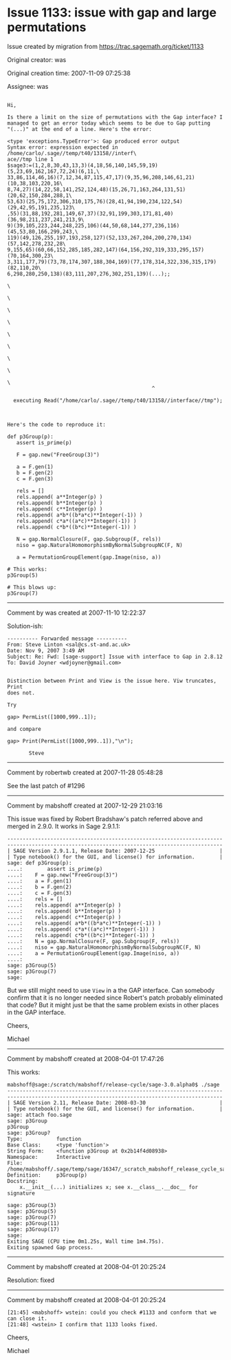 # Issue 1133: issue with gap and large permutations

Issue created by migration from https://trac.sagemath.org/ticket/1133

Original creator: was

Original creation time: 2007-11-09 07:25:38

Assignee: was


```

Hi,

Is there a limit on the size of permutations with the Gap interface? I
managed to get an error today which seems to be due to Gap putting
"(...)" at the end of a line. Here's the error:

<type 'exceptions.TypeError'>: Gap produced error output
Syntax error: expression expected in /home/carlo/.sage//temp/t40/13158//interf\
ace//tmp line 1
$sage3:=(1,2,8,30,43,13,3)(4,18,56,140,145,59,19)(5,23,69,162,167,72,24)(6,11,\
33,86,114,46,16)(7,12,34,87,115,47,17)(9,35,96,208,146,61,21)(10,38,103,220,16\
8,74,27)(14,22,58,141,252,124,48)(15,26,71,163,264,131,51)(20,62,150,284,288,1\
53,63)(25,75,172,306,310,175,76)(28,41,94,190,234,122,54)(29,42,95,191,235,123\
,55)(31,88,192,281,149,67,37)(32,91,199,303,171,81,40)(36,98,211,237,241,213,9\
9)(39,105,223,244,248,225,106)(44,50,68,144,277,236,116)(45,53,80,166,299,243,\
119)(49,126,255,197,193,258,127)(52,133,267,204,200,270,134)(57,142,278,232,28\
9,155,65)(60,66,152,285,185,282,147)(64,156,292,319,333,295,157)(70,164,300,23\
3,311,177,79)(73,78,174,307,188,304,169)(77,178,314,322,336,315,179)(82,110,20\
6,298,280,250,138)(83,111,207,276,302,251,139)(...);;
                                                                             \
                                                                             \
                                                                             \
                                                                             \
                                                                             \
                                                                             \
                                                                             \
                                                                             \
                                                                             \
                                               ^

  executing Read("/home/carlo/.sage//temp/t40/13158//interface//tmp");



Here's the code to reproduce it:

def p3Group(p):
   assert is_prime(p)

   F = gap.new("FreeGroup(3)")

   a = F.gen(1)
   b = F.gen(2)
   c = F.gen(3)

   rels = []
   rels.append( a**Integer(p) )
   rels.append( b**Integer(p) )
   rels.append( c**Integer(p) )
   rels.append( a*b*((b*a*c)**Integer(-1)) )
   rels.append( c*a*((a*c)**Integer(-1)) )
   rels.append( c*b*((b*c)**Integer(-1)) )

   N = gap.NormalClosure(F, gap.Subgroup(F, rels))
   niso = gap.NaturalHomomorphismByNormalSubgroupNC(F, N)

   a = PermutationGroupElement(gap.Image(niso, a))

# This works:
p3Group(5)

# This blows up:
p3Group(7)
```



---

Comment by was created at 2007-11-10 12:22:37

Solution-ish:

```
---------- Forwarded message ----------
From: Steve Linton <sal@cs.st-and.ac.uk>
Date: Nov 9, 2007 3:49 AM
Subject: Re: Fwd: [sage-support] Issue with interface to Gap in 2.8.12
To: David Joyner <wdjoyner@gmail.com>


Distinction between Print and View is the issue here. Viw truncates, Print
does not.

Try

gap> PermList([1000,999..1]);

and compare

gap> Print(PermList([1000,999..1]),"\n");

       Steve

```



---

Comment by robertwb created at 2007-11-28 05:48:28

See the last patch of #1296


---

Comment by mabshoff created at 2007-12-29 21:03:16

This issue was fixed by Robert Bradshaw's patch referred above and merged in 2.9.0. It works in Sage 2.9.1.1:

```
----------------------------------------------------------------------
----------------------------------------------------------------------
| SAGE Version 2.9.1.1, Release Date: 2007-12-25                     |
| Type notebook() for the GUI, and license() for information.        |
sage: def p3Group(p):
....:        assert is_prime(p)
....:    F = gap.new("FreeGroup(3)")
....:    a = F.gen(1)
....:    b = F.gen(2)
....:    c = F.gen(3)
....:    rels = []
....:    rels.append( a**Integer(p) )
....:    rels.append( b**Integer(p) )
....:    rels.append( c**Integer(p) )
....:    rels.append( a*b*((b*a*c)**Integer(-1)) )
....:    rels.append( c*a*((a*c)**Integer(-1)) )
....:    rels.append( c*b*((b*c)**Integer(-1)) )
....:    N = gap.NormalClosure(F, gap.Subgroup(F, rels))
....:    niso = gap.NaturalHomomorphismByNormalSubgroupNC(F, N)
....:    a = PermutationGroupElement(gap.Image(niso, a))
....:
sage: p3Group(5)
sage: p3Group(7)
sage:
```

But we still might need to use `View` in a the GAP interface. Can somebody confirm that it is no longer needed since Robert's patch probably eliminated that code? But it might just be that the same problem exists in other places in the GAP interface.

Cheers,

Michael


---

Comment by mabshoff created at 2008-04-01 17:47:26

This works:

```
mabshoff@sage:/scratch/mabshoff/release-cycle/sage-3.0.alpha0$ ./sage
----------------------------------------------------------------------
----------------------------------------------------------------------
| SAGE Version 2.11, Release Date: 2008-03-30                        |
| Type notebook() for the GUI, and license() for information.        |
sage: attach foo.sage
sage: p3Group
p3Group
sage: p3Group?
Type:           function
Base Class:     <type 'function'>
String Form:    <function p3Group at 0x2b14f4d08938>
Namespace:      Interactive
File:           /home/mabshoff/.sage/temp/sage/16347/_scratch_mabshoff_release_cycle_sage_3_0_alpha0_foo_sage_0.py
Definition:     p3Group(p)
Docstring:
    x.__init__(...) initializes x; see x.__class__.__doc__ for signature

sage: p3Group(3)
sage: p3Group(5)
sage: p3Group(7)
sage: p3Group(11)
sage: p3Group(17)
sage:
Exiting SAGE (CPU time 0m1.25s, Wall time 1m4.75s).
Exiting spawned Gap process.
```



---

Comment by mabshoff created at 2008-04-01 20:25:24

Resolution: fixed


---

Comment by mabshoff created at 2008-04-01 20:25:24


```
[21:45] <mabshoff> wstein: could you check #1133 and conform that we can close it.
[21:48] <wstein> I confirm that 1133 looks fixed.
```


Cheers,

Michael
